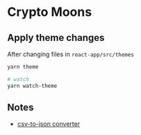# Crypto Moons

## Apply theme changes

After changing files in `react-app/src/themes`

```bash
yarn theme

# watch
yarn watch-theme
```

## Notes

* [csv-to-json converter](https://www.convertcsv.com/csv-to-json.htm)
